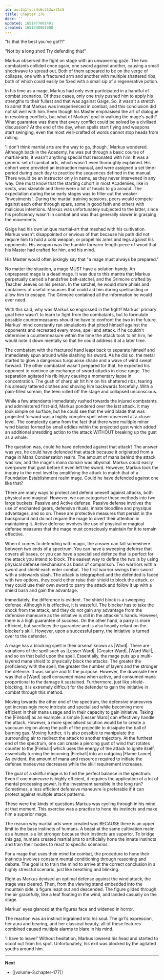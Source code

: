 ```yaml
---
id: aoc3q1fycs4s6c353wx31x5
title: Chapter 176
desc: ''
updated: 1651477001491
created: 1651340901008
---
```


"Is that the best you've got?!"

"Not by a long shot! Try defending this!"

Markus observed the fight on stage with an unwavering gaze. The two combatants collided once again, one sword against another, causing a small shockwave to spread out. Both of them appeared to be on the verge of collapse, one with a fractured arm and another with multiple shattered ribs, both of which could easily be fixed with a small sip of a regenerative potion.

In his time as a mage, Markus had only ever participated in a handful of combat scenarios. Of those cases, only one truly pushed him to apply his strengths to their fullest and that was against Gaige. So, it wasn't a stretch to admit that Markus was inexperienced in combat, and this conclusion did not sit well with him. Even though his Master emphasised the art of dialogue in resolving conflicts, but what of Markus' goal in walking the mage's path? What guarantee was there that every conflict could be solved by a civilised discussion? At the end of the day, when spells start flying and weapons start swinging, even the most well-crafted of words cannot stop heads from rolling. 

'I don't think martial arts are the way to go, though,' Markus wondered. Although back in the Academy, he was put through a basic course of martial-arts, it wasn't anything special that resonated with him. It was a generic set of combat arts, which wasn't even thoroughly explained. His cohort were provided an instruction manual, and were assigned a set time-period during each day to practice the sequences defined in the manual. There would be an instructor only in name, as they never intervened in any way. One must know that the starting cohort in most Academies, like in sects, was sizeable and there were a lot of heads to go around. The expectation during these early stages was to filter out the weaker "investments". During the martial training sessions, peers would compete against each other through spars, some in good faith and others with malicious intentions. Markus was unfortunately subjected to the latter, since his proficiency wasn't in combat and was thus generally slower in grasping the movements.

Gaige had his own unique martial-art that meshed with his cultivation. Markus wasn't disappointed or envious of that because his path did not require him to hold a cold weapon, or propel his arms and legs against his opponents. His weapon was the humble forearm-length piece of wood that his Master had crafted for him, and his mind.

His Master would often jokingly say that "a mage must always be prepared."

No matter the situation, a mage MUST have a solution handy. An unprepared mage is a dead mage. It was due to this mantra that Markus perpetually carried a handsfree belt-satchel, and the Grimoire crafted by Teacher Jeeves on his person. In the satchel, he would store phials and containers of useful resources that could aid him during spellcasting or allow him to escape. The Grimoire contained all the information he would ever need.

With this said, why was Markus so engrossed in the fight? Markus' primary goal here wasn't to learn to fight from the combatants, but to formulate possible countermeasures should he have to confront the two in the future. Markus' mind constantly ran simulations that pitted himself against the opponents and recreated every move, spell and attack. If he couldn't determine a countermeasure within the time the attack took to hit him, he would note it down mentally so that he could address it at a later time.

The combatant with the fractured hand leapt back to separate himself and immediately spun around while slashing his sword. As he did so, the metal started to glow a dangerous turqouoise shade and a wave of wind swept forward. The other combatant wasn't prepared for that, he expected his opponent to continue an exchange of sword attacks in close range. The separation agitated his rib injury causing a momentary lapse in concentration. The gush of sharp air hit him on his shattered ribs, tearing his already tattered clothes and shoving him backwards forcefully. With a pain-filled scream, the teen rolled off the stage and collapsed unconscious.

While a few attendants immediately rushed towards the injured combatants and administered first-aid, Markus pondered over the last attack. It may look simple on surface, but he could see that the wind blade that was projected forward was a highly complex spell when observed at a closer level. The complexity came from the fact that there were multiple minor wind blades formed by small eddies within the projected gust which added an additional shredding action to the attack WITHOUT breaking up the gust as a whole.

The question was, could he have defended against that attack? The answer was yes, he could have defended that attack because it originated from a mage in Mana Condensation realm. The amount of mana behind the attack was low, and the mage's mana domain was abysmal. Markus could easily overpower that gust before it even left the sword. However, Markus took the inquiry to the next level by amplifying the attack to match that of a Foundation Establishment realm mage. Could he have defended against one like that?

There are many ways to protect and defend oneself against attacks, both physical and magical. However, we can categorise these methods into two large buckets: Passive and Active defense. Passive defense involves the use of enchanted gears, defensive rituals, innate bloodline and physique advantages, and so on. These are protective measures that persist in the background and do not require the mage to divert their attention in maintaining it. Active defense involves the use of physical or magical defense measures that the mage must consciously maintain for it to remain effective.

When it comes to defending with magic, the answer can fall somewhere between two ends of a spectrum. You can have a sweeping defense that covers all bases, or you can have a specialised defence that is perfect for the attack you intend to block. The easiest way to define the two is by using physical defense mechanisms as basis of comparison. Two warriors with a sword and shield each enter combat. The first warrior swings their sword with a sidewards slash. The attack is telegraphed and the defended is faced with two options, they could either raise their shield to block the attack, or they could use their own sword to parry the attack and follow it up with a shield bash and gain the advantage.

Immediately, the difference is evident. The shield block is a sweeping defense. Although it is effective, it is wasteful. The blocker has to take the shock from the attack, and they do not gain any advantage from the defensive maneuvre as the initiative is still in the attacker's hands. However, there is a high guarantee of success. On the other hand, a parry is more efficient, but sacrifices the guarantee and is also heavily reliant on the blocker's skill. However, upon a successful parry, the initiative is turned over to the defender.

A mage has a blocking spell in their arsenal known as |Ward|. There are variations of the spell such as |Lesser Ward|, |Greater Ward|, |Ward Wall|, and so on that build upon the spell. Essentially, the mage puts up a multi-layered mana shield to physically block the attacks. The greater the proficiency with the spell, the greater the number of layers and the stronger the defense. It was simple and fit the purpose. However, the downside here was that a |Ward| spell consumed mana when active, and consumed mana proportional to the damage it sustained. Furthermore, just like shield-blocking, it is extremely difficult for the defender to gain the initiative in combat through this method.

Moving towards the other end of the spectrum, the defensive maneuvres get increasingly more intricate and specialised while becoming more efficient in their mana usage and in their capacity to gain initiative. Taking the |Fireball| as an example: a simple |Lesser Ward| can effectively handle the attack. However, a more specialised solution would be to create a vaccuum region along the path of the projectile to dissipate the ball of burning gas. Moving further, it is also possible to manipulate the surrounding air to redirect the attack to another trajectory. At the furthest end of the spectrum, one can create a piercing gust of wind that rotates counter to the |Fireball| which uses the energy of the attack to ignite itself, essentially turning the incoming |Fireball| into an outgoing |Flame Lance|. As evident, the amount of mana and resource required to initiate the defense maneuvres decreases while the skill requirement increases.

The goal of a skillful mage is to find the perfect balance in the spectrum. Even if one maneuvre is highly efficient, it requires the application of a lot of mental processing power. Is the investment sensible in the long run? Sometimes, a less efficient defensive maneuvre is preferable if it can protect against multiple attack patterns.

These were the kinds of questions Markus was cycling through in his mind at that moment. This exercise was a practise to hone his instincts and make him a superior mage.

The reason why martial arts were created was BECAUSE there is an upper limit to the base instincts of humans. A beast at the same cultivation realm as a human is a lot stronger because their instincts are superior. To bridge this gap, humans created martial arts to artificially hone the innate instincts and train their bodies to react to specific scenarios.

For a mage that uses their mind for combat, the procedure to hone their instincts involves constant mental conditioning through reasoning and debate. The goal is to train the mind to arrive at the correct conclusion in a highly stressful scenario, just like breathing and blinking.

Right as Markus devised an optimal defense against the wind attack, the stage was cleared. Then, from the viewing stand embedded into the mountain side, a figure leapt out and descended. The figure glided through the air gracefully, like a leaf floating in the wind, and landed casually on the stage.

Markus' eyes glanced at the figures face and widened in horror.

The reaction was an instinct ingrained into his soul. The girl's expression, her aura and bearing, and her classical beauty, all of these features combined caused multiple alarms to blare in his mind.

'I have to leave!' Without hesitation, Markus lowered his head and started to scoot out from his spot. Unfortunately, his exit was blocked by the agitated youths around him.

____

**Next**
* [[volume-3.chapter-177]]